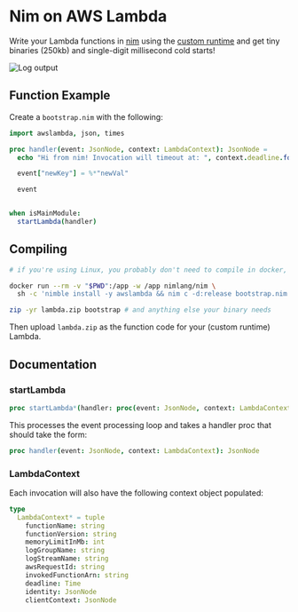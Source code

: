 # Nim on AWS Lambda

Write your Lambda functions in [nim](https://nim-lang.org/) using the [custom
runtime](https://aws.amazon.com/about-aws/whats-new/2018/11/aws-lambda-now-supports-custom-runtimes-and-layers/)
and get tiny binaries (250kb) and single-digit millisecond cold starts!

![Log output](https://raw.githubusercontent.com/lambci/awslambda.nim/master/img/log.png "Log output screenshot")

## Function Example

Create a `bootstrap.nim` with the following:

```nim
import awslambda, json, times

proc handler(event: JsonNode, context: LambdaContext): JsonNode =
  echo "Hi from nim! Invocation will timeout at: ", context.deadline.format("yyyy-MM-dd'T'HH:mm:ss'.'fff")

  event["newKey"] = %*"newVal"

  event


when isMainModule:
  startLambda(handler)
```

## Compiling

```sh
# if you're using Linux, you probably don't need to compile in docker, but assuming you're not:

docker run --rm -v "$PWD":/app -w /app nimlang/nim \
  sh -c 'nimble install -y awslambda && nim c -d:release bootstrap.nim'

zip -yr lambda.zip bootstrap # and anything else your binary needs
```

Then upload `lambda.zip` as the function code for your (custom runtime) Lambda.

## Documentation

### startLambda

```nim
proc startLambda*(handler: proc(event: JsonNode, context: LambdaContext): JsonNode)
```

This processes the event processing loop and takes a handler proc that should take the form:

```nim
proc handler(event: JsonNode, context: LambdaContext): JsonNode
```

### LambdaContext

Each invocation will also have the following context object populated:

```nim
type
  LambdaContext* = tuple
    functionName: string
    functionVersion: string
    memoryLimitInMb: int
    logGroupName: string
    logStreamName: string
    awsRequestId: string
    invokedFunctionArn: string
    deadline: Time
    identity: JsonNode
    clientContext: JsonNode
```
